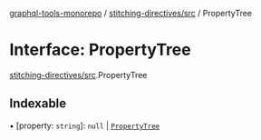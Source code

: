 [graphql-tools-monorepo](../README) /
[stitching-directives/src](../modules/stitching_directives_src) / PropertyTree

# Interface: PropertyTree

[stitching-directives/src](../modules/stitching_directives_src).PropertyTree

## Indexable

▪ [property: `string`]: `null` \| [`PropertyTree`](stitching_directives_src.PropertyTree)
